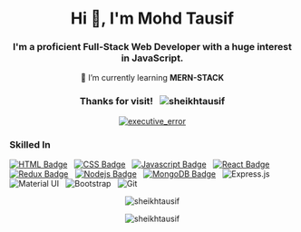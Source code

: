 <h1 align="center">Hi 👋, I'm Mohd Tausif</h1>
<h3 align="center">I'm a proficient Full-Stack Web Developer with a huge interest in JavaScript.</h3>

<div align="center">
🌱 I’m currently learning <strong>MERN-STACK</strong>
</div>
<h3 align="center">Thanks for visit! &nbsp; <img src="https://komarev.com/ghpvc/?username=sheikhtausif&label=Profile%20views&color=0e75b6&style=flat"alt="sheikhtausif" /></img></h3>

<p align="center"> <a href="https://twitter.com/executive_error" target="blank"><img src="https://img.shields.io/twitter/follow/executive_error?logo=twitter&style=for-the-badge" alt="executive_error" /></a> </p>

### Skilled In 
[![HTML Badge](https://img.shields.io/badge/HTML-orange?style=for-the-badge&labelColor=black&logo=html5&logoColor=orange)](#)  &nbsp; [![CSS Badge](https://img.shields.io/badge/CSS-blue?style=for-the-badge&labelColor=black&logo=css3&logoColor=blue)](#) &nbsp; [![Javascript Badge](https://img.shields.io/badge/-Javascript-F0DB4F?style=for-the-badge&labelColor=black&logo=javascript&logoColor=F0DB4F)](#)  &nbsp; [![React Badge](https://img.shields.io/badge/-React-61DBFB?style=for-the-badge&labelColor=black&logo=react&logoColor=61DBFB)](#) &nbsp; [![Redux Badge](https://img.shields.io/badge/-Redux-007acc?style=for-the-badge&labelColor=black&logo=redux&logoColor=007acc)](#) &nbsp; [![Nodejs Badge](https://img.shields.io/badge/-Nodejs-609857?style=for-the-badge&labelColor=black&logo=node.js&logoColor=609857)](#) &nbsp; [![MongoDB Badge](https://img.shields.io/badge/-MongoDB-409142?style=for-the-badge&labelColor=black&logo=mongodb&logoColor=409142)](#) &nbsp; ![Express.js](https://img.shields.io/badge/express.js-%23404d59.svg?style=for-the-badge&labelColor=black&logo=express&logoColor=%2361DAFB) &nbsp; ![Material UI](https://img.shields.io/badge/materialui-%230081CB.svg?style=for-the-badge&labelColor=black&logo=material-ui&logoColor=white) &nbsp; ![Bootstrap](https://img.shields.io/badge/bootstrap-%23563D7C.svg?style=for-the-badge&labelColor=black&logo=bootstrap&logoColor=white) &nbsp; ![Git](https://img.shields.io/badge/git-%23F05033.svg?style=for-the-badge&labelColor=black&logo=git&logoColor=white)

<!-- <p align="center"><img src="https://github-readme-stats.vercel.app/api/top-langs?username=sheikhtausif&show_icons=true&locale=en&layout=compact" alt="sheikhtausif" /></p> -->
<p align="center"><img src="https://github-readme-stats.vercel.app/api?username=sheikhtausif&show_icons=true&locale=en" alt="sheikhtausif" /></p>
<p align="center"><img src="https://github-readme-streak-stats.herokuapp.com/?user=sheikhtausif&" alt="sheikhtausif" /></p>

<!-- ### 📫 How to reach me: [![Linkedin Badge](https://img.shields.io/badge/-LinkedIn-0e76a8?style=flat-square&labelColor=black&logo=Linkedin&logoColor=white)](https://www.linkedin.com/in/mohdtausif) &nbsp;  -->
<!-- [![Twitter Badge](https://img.shields.io/badge/-Twitter-00acee?style=flat-square&labelColor=black&logo=Twitter&logoColor=white)](https://twitter.com/executive_error) -->


